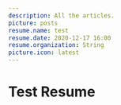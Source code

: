 ```yaml
---
description: All the articles.
picture: posts
resume.name: test
resume.date: 2020-12-17 16:00
resume.organization: String
picture.icon: latest
---
```


#  Test Resume
